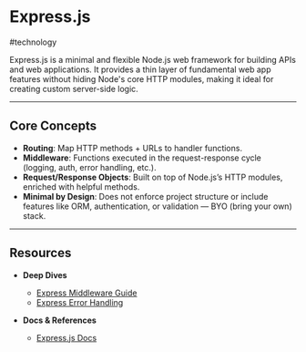 # Express.js

#technology

Express.js is a minimal and flexible Node.js web framework for building APIs and web applications. It provides a thin layer of fundamental web app features without hiding Node's core HTTP modules, making it ideal for creating custom server-side logic.

---
## Core Concepts

- **Routing**: Map HTTP methods + URLs to handler functions.
- **Middleware**: Functions executed in the request-response cycle (logging, auth, error handling, etc.).
- **Request/Response Objects**: Built on top of Node.js’s HTTP modules, enriched with helpful methods.
- **Minimal by Design**: Does not enforce project structure or include features like ORM, authentication, or validation — BYO (bring your own) stack.

---
## Resources

- **Deep Dives**
	- [Express Middleware Guide](https://expressjs.com/en/guide/using-middleware.html)
	- [Express Error Handling](https://expressjs.com/en/guide/error-handling.html)

- **Docs & References** 
	- [Express.js Docs](https://expressjs.com/)
